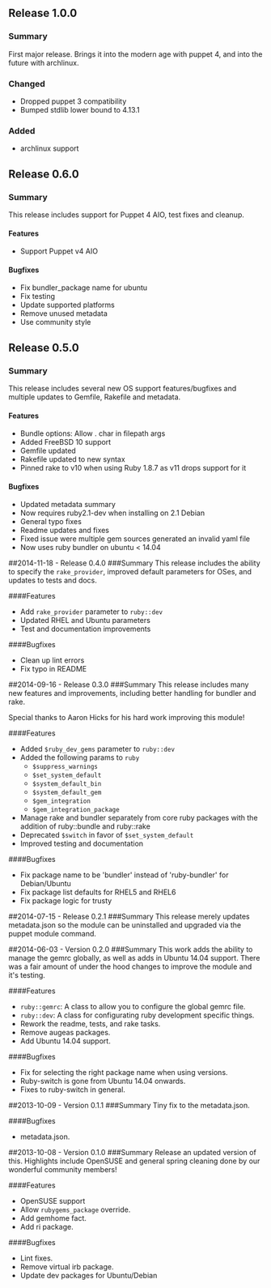 ## Release 1.0.0
### Summary
First major release. Brings it into the modern age with puppet 4, and into the future with archlinux.

### Changed
- Dropped puppet 3 compatibility
- Bumped stdlib lower bound to 4.13.1

### Added
- archlinux support

## Release 0.6.0
### Summary
This release includes support for Puppet 4 AIO, test fixes and cleanup.

#### Features
- Support Puppet v4 AIO

#### Bugfixes
- Fix bundler_package name for ubuntu
- Fix testing
- Update supported platforms
- Remove unused metadata
- Use community style

## Release 0.5.0
### Summary
This release includes several new OS support features/bugfixes and multiple updates to Gemfile, Rakefile and metadata.

#### Features
- Bundle options: Allow . char in filepath args
- Added FreeBSD 10 support
- Gemfile updated
- Rakefile updated to new syntax
- Pinned rake to v10 when using Ruby 1.8.7 as v11 drops support for it

#### Bugfixes
- Updated metadata summary
- Now requires ruby2.1-dev when installing on 2.1 Debian
- General typo fixes
- Readme updates and fixes
- Fixed issue were multiple gem sources generated an invalid yaml file
- Now uses ruby bundler on ubuntu < 14.04

##2014-11-18 - Release 0.4.0
###Summary
This release includes the ability to specify the `rake_provider`, improved default parameters for OSes, and updates to tests and docs.

####Features
- Add `rake_provider` parameter to `ruby::dev`
- Updated RHEL and Ubuntu parameters
- Test and documentation improvements

####Bugfixes
- Clean up lint errors
- Fix typo in README

##2014-09-16 - Release 0.3.0
###Summary
This release includes many new features and improvements, including better
handling for bundler and rake.

Special thanks to Aaron Hicks for his hard work improving this module!

####Features
- Added `$ruby_dev_gems` parameter to `ruby::dev`
- Added the following params to `ruby`
  - `$suppress_warnings`
  - `$set_system_default`
  - `$system_default_bin`
  - `$system_default_gem`
  - `$gem_integration`
  - `$gem_integration_package`
- Manage rake and bundler separately from core ruby packages with the addition
of ruby::bundle and ruby::rake
- Deprecated `$switch` in favor of `$set_system_default`
- Improved testing and documentation

####Bugfixes
- Fix package name to be 'bundler' instead of 'ruby-bundler' for Debian/Ubuntu
- Fix package list defaults for RHEL5 and RHEL6
- Fix package logic for trusty

##2014-07-15 - Release 0.2.1
###Summary
This release merely updates metadata.json so the module can be uninstalled and
upgraded via the puppet module command.

##2014-06-03 - Version 0.2.0
###Summary
This work adds the ability to manage the gemrc globally, as well as adds in
Ubuntu 14.04 support.  There was a fair amount of under the hood changes to
improve the module and it's testing.

####Features
- `ruby::gemrc`: A class to allow you to configure the global gemrc file.
- `ruby::dev`: A class for configurating ruby development specific things. 
- Rework the readme, tests, and rake tasks.
- Remove augeas packages.
- Add Ubuntu 14.04 support.

####Bugfixes
- Fix for selecting the right package name when using versions.
- Ruby-switch is gone from Ubuntu 14.04 onwards.
- Fixes to ruby-switch in general.

##2013-10-09 - Version 0.1.1
###Summary
Tiny fix to the metadata.json.

####Bugfixes
- metadata.json.

##2013-10-08 - Version 0.1.0
###Summary
Release an updated version of this. Highlights include OpenSUSE and general
spring cleaning done by our wonderful community members!

####Features
- OpenSUSE support
- Allow `rubygems_package` override.
- Add gemhome fact.
- Add ri package.

####Bugfixes
- Lint fixes.
- Remove virtual irb package.
- Update dev packages for Ubuntu/Debian
